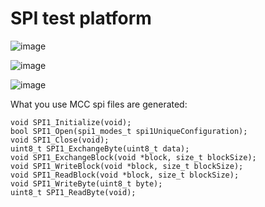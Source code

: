 # SPI test platform

![image](https://user-images.githubusercontent.com/44589560/145692659-5d53711a-0d69-42cf-bb63-2c2c45f7d0ed.png)

![image](https://user-images.githubusercontent.com/44589560/145696218-5606cc57-d12e-45b2-8a68-09da8af13ca1.png)

![image](https://user-images.githubusercontent.com/44589560/145695939-8f5df443-2cb4-47b7-811b-c83e879c6a4b.png)

What you use MCC spi files are generated:
```
void SPI1_Initialize(void);
bool SPI1_Open(spi1_modes_t spi1UniqueConfiguration);
void SPI1_Close(void);
uint8_t SPI1_ExchangeByte(uint8_t data);
void SPI1_ExchangeBlock(void *block, size_t blockSize);
void SPI1_WriteBlock(void *block, size_t blockSize);
void SPI1_ReadBlock(void *block, size_t blockSize);
void SPI1_WriteByte(uint8_t byte);
uint8_t SPI1_ReadByte(void);
```
